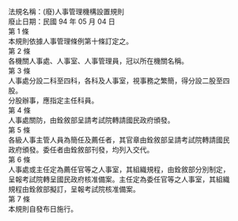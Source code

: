 法規名稱：(廢)人事管理機構設置規則  
廢止日期：民國 94 年 05 月 04 日  
第 1 條  
本規則依據人事管理條例第十條訂定之。  
第 2 條  
各機關人事處、人事室、人事管理員，冠以所在機關名稱。  
第 3 條  
人事處分設二科至四科，各科及人事室，視事務之繁簡，得分設二股至四  
股。  
分股辦事，應指定主任科員。  
第 4 條  
人事處關防，由銓敘部呈請考試院轉請國民政府頒發。  
第 5 條  
各級人事主管人員為簡任及薦任者，其官章由銓敘部呈請考試院轉請國民  
政府頒發。委任者由銓敘部刊發，均列入交代。  
第 6 條  
人事處或主任定為薦任官等之人事室，其組織規程，由銓敘部分別制定，  
呈報考試院轉呈國民政府核准備案。主任定為委任官等之人事室，其組織  
規程由銓敘部擬訂，呈報考試院核准備案。  
第 7 條  
本規則自發布日施行。  


